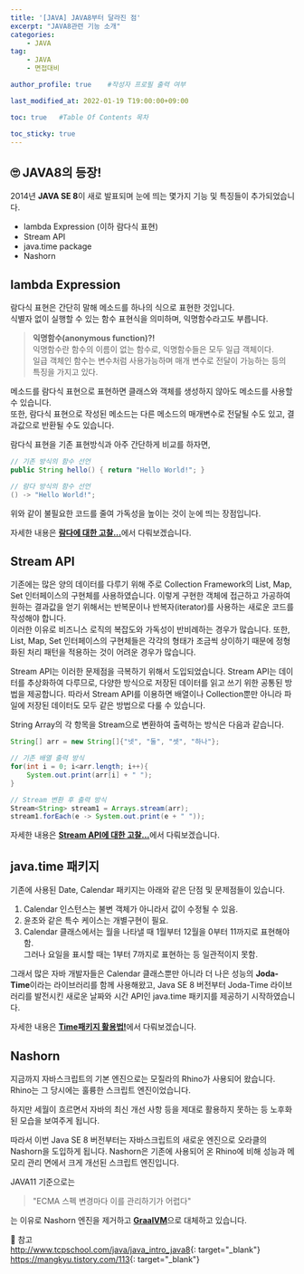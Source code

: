 ```yaml
---
title: '[JAVA] JAVA8부터 달라진 점' 
excerpt: "JAVA8관련 기능 소개"
categories:
    - JAVA
tag:
    - JAVA
    - 면접대비

author_profile: true    #작성자 프로필 출력 여부

last_modified_at: 2022-01-19 T19:00:00+09:00

toc: true   #Table Of Contents 목차 

toc_sticky: true
---
```


## 🙄 JAVA8의 등장!
2014년 **JAVA SE 8**이 새로 발표되며 눈에 띄는 몇가지 기능 및 특징들이 추가되었습니다.<br>
- lambda Expression (이하 람다식 표현)
- Stream API
- java.time package
- Nashorn

## lambda Expression
람다식 표현은 간단히 말해 메소드를 하나의 식으로 표현한 것입니다.<br>
식별자 없이 실행할 수 있는 함수 표현식을 의미하며, 익명함수라고도 부릅니다.
> **익명함수(anonymous function)?!**<br>
> 익명함수란 함수의 이름이 없는 함수로, 익명함수들은 모두 일급 객체이다.<br>
> 일급 객체인 함수는 변수처럼 사용가능하며 매개 변수로 전달이 가능하는 등의 특징을 가지고 있다.

메소드를 람다식 표현으로 표현하면 클래스와 객체를 생성하지 않아도 메소드를 사용할 수 있습니다.<br>
또한, 람다식 표현으로 작성된 메소드는 다른 메소드의 매개변수로 전달될 수도 있고, 결과값으로 반환될 수도 있습니다.<br>

람다식 표현을 기존 표현방식과 아주 간단하게 비교를 하자면,
``` java
// 기존 방식의 함수 선언
public String hello() { return "Hello World!"; }

// 람다 방식의 함수 선언
() -> "Hello World!";
```
위와 같이 불필요한 코드를 줄여 가독성을 높이는 것이 눈에 띄는 장점입니다.

자세한 내용은 [**람다에 대한 고찰...**](https://chanmin9401.github.io/java/about_lambda/)에서 다뤄보겠습니다.

## Stream API
기존에는 많은 양의 데이터를 다루기 위해 주로 Collection Framework의 List, Map, Set 인터페이스의 구현체를 사용하였습니다.
이렇게 구현한 객체에 접근하고 가공하여 원하는 결과값을 얻기 위해서는 반복문이나 반복자(iterator)를 사용하는 새로운 코드를 작성해야 합니다.<br>
이러한 이유로 비즈니스 로직의 복잡도와 가독성이 반비례하는 경우가 많습니다.
또한, List, Map, Set 인터페이스의 구현체들은 각각의 형태가 조금씩 상이하기 때문에 정형화된 처리 패턴을 적용하는 것이 어려운 경우가 많습니다.<br>

Stream API는 이러한 문제점을 극복하기 위해서 도입되었습니다.
Stream API는 데이터를 추상화하여 다루므로, 다양한 방식으로 저장된 데이터를 읽고 쓰기 위한 공통된 방법을 제공합니다.
따라서 Stream API를 이용하면 배열이나 Collection뿐만 아니라 파일에 저장된 데이터도 모두 같은 방법으로 다룰 수 있습니다.

String Array의 각 항목을 Stream으로 변환하여 출력하는 방식은 다음과 같습니다.
``` java
String[] arr = new String[]{"넷", "둘", "셋", "하나"};

// 기존 배열 출력 방식
for(int i = 0; i<arr.length; i++){
    System.out.print(arr[i] + " ");
}

// Stream 변환 후 출력 방식
Stream<String> stream1 = Arrays.stream(arr);
stream1.forEach(e -> System.out.print(e + " "));
```

자세한 내용은 [**Stream API에 대한 고찰...**](https://chanmin9401.github.io/java/about_stream/)에서 다뤄보겠습니다.

## java.time 패키지
기존에 사용된 Date, Calendar 패키지는 아래와 같은 단점 및 문제점들이 있습니다.
1. Calendar 인스턴스는 불변 객체가 아니라서 값이 수정될 수 있음.
2. 윤초와 같은 특수 케이스는 개별구현이 필요.
3. Calendar 클래스에서는 월을 나타낼 때 1월부터 12월을 0부터 11까지로 표현해야함. <br>
그러나 요일을 표시할 때는 1부터 7까지로 표현하는 등 일관적이지 못함.

그래서 많은 자바 개발자들은 Calendar 클래스뿐만 아니라 더 나은 성능의 **Joda-Time**이라는 라이브러리를 함께 사용해왔고,
Java SE 8 버전부터 Joda-Time 라이브러리를 발전시킨 새로운 날짜와 시간 API인 java.time 패키지를 제공하기 시작하였습니다.

자세한 내용은 [**Time패키지 활용법!**](https://chanmin9401.github.io/java/about_time_package/)에서 다뤄보겠습니다.

## Nashorn
지금까지 자바스크립트의 기본 엔진으로는 모질라의 Rhino가 사용되어 왔습니다.
Rhino는 그 당시에는 훌륭한 스크립트 엔진이었습니다.

하지만 세월이 흐르면서 자바의 최신 개선 사항 등을 제대로 활용하지 못하는 등 노후화된 모습을 보여주게 됩니다.

따라서 이번 Java SE 8 버전부터는 자바스크립트의 새로운 엔진으로 오라클의 Nashorn을 도입하게 됩니다.
Nashorn은 기존에 사용되어 온 Rhino에 비해 성능과 메모리 관리 면에서 크게 개선된 스크립트 엔진입니다.<br>

JAVA11 기준으로는

> "ECMA 스펙 변경마다 이를 관리하기가 어렵다"

는 이유로 Nashorn 엔진을 제거하고 [**GraalVM**](https://www.graalvm.org/)으로 대체하고 있습니다.

📌 참고<br>
<http://www.tcpschool.com/java/java_intro_java8>{: target="_blank"}<br>
<https://mangkyu.tistory.com/113>{: target="_blank"}
